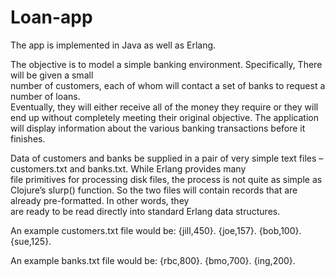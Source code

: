 # Loan-app

The app is implemented in Java as well as Erlang.

The	objective	is	to	model	a	simple	banking	environment.	Specifically,	There will	be	given	a	small	
number	of	customers,	each	of	whom will	contact	a	set	of	banks	to	request	a	number	of	loans.	
Eventually,	they	will	either	receive	all	of	the	money	they	require or	they	will	end	up	without	
completely	meeting	their	original	objective.	The	application	will	display	information	about	the	
various	banking	transactions	before	it	finishes.


Data	of	customers	and	banks	be supplied	in	a	pair	of	very	simple	text	files	– customers.txt and	banks.txt.	While	Erlang	provides	many	
file	primitives	for	processing disk	files,	the	process is	not	quite	as	simple	as	Clojure’s	slurp()	
function.	So	the	two	files	will contain	records	that	are	already	pre-formatted.	In	other	words,	they	
are ready	to	be	read	directly into	standard	Erlang	data	structures.	

An example	customers.txt file	would	be:
{jill,450}.
{joe,157}.
{bob,100}.
{sue,125}.

An	example	banks.txt file	would	be:
{rbc,800}.
{bmo,700}.
{ing,200}.

